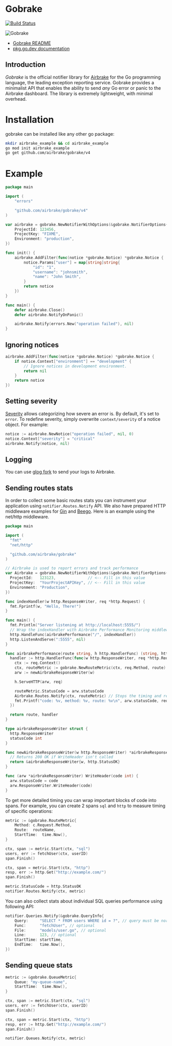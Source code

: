 Gobrake
=======

[![Build Status](https://travis-ci.org/airbrake/gobrake.svg?branch=v2)](https://travis-ci.org/airbrake/gobrake)

![Gobrake][arthur-go]

* [Gobrake README][gobrake-github]
* [pkg.go.dev documentation][docs]

Introduction
------------

_Gobrake_ is the official notifier library for [Airbrake][airbrake.io] for the
Go programming language, the leading exception reporting service. Gobrake
provides a minimalist API that enables the ability to send _any_ Go error or
panic to the Airbrake dashboard. The library is extremely lightweight, with
minimal overhead.

# Installation

gobrake can be installed like any other go package:

``` bash
mkdir airbrake_example && cd airbrake_example
go mod init airbrake_example
go get github.com/airbrake/gobrake/v4
```

# Example

``` go
package main

import (
    "errors"

    "github.com/airbrake/gobrake/v4"
)

var airbrake = gobrake.NewNotifierWithOptions(&gobrake.NotifierOptions{
    ProjectId: 123456,
    ProjectKey: "FIXME",
    Environment: "production",
})

func init() {
    airbrake.AddFilter(func(notice *gobrake.Notice) *gobrake.Notice {
        notice.Params["user"] = map[string]string{
            "id": "1",
            "username": "johnsmith",
            "name": "John Smith",
        }
        return notice
    })
}

func main() {
    defer airbrake.Close()
    defer airbrake.NotifyOnPanic()

    airbrake.Notify(errors.New("operation failed"), nil)
}
```

## Ignoring notices

``` go
airbrake.AddFilter(func(notice *gobrake.Notice) *gobrake.Notice {
    if notice.Context["environment"] == "development" {
        // Ignore notices in development environment.
        return nil
    }
    return notice
})
```

## Setting severity

[Severity](https://airbrake.io/docs/airbrake-faq/what-is-severity/) allows
categorizing how severe an error is. By default, it's set to `error`. To
redefine severity, simply overwrite `context/severity` of a notice object. For
example:

``` go
notice := airbrake.NewNotice("operation failed", nil, 0)
notice.Context["severity"] = "critical"
airbrake.Notify(notice, nil)
```

## Logging

You can use [glog fork](https://github.com/airbrake/glog) to send your logs to Airbrake.

## Sending routes stats

In order to collect some basic routes stats you can instrument your application
using `notifier.Routes.Notify` API. We also have prepared HTTP middleware examples for [Gin](examples/gin) and
[Beego](examples/beego).  Here is an example using the net/http middleware.

``` go
package main

import (
  "fmt"
  "net/http"

  "github.com/airbrake/gobrake"
)

// Airbrake is used to report errors and track performance
var Airbrake = gobrake.NewNotifierWithOptions(&gobrake.NotifierOptions{
  ProjectId:   123123,              // <-- Fill in this value
  ProjectKey:  "YourProjectAPIKey", // <-- Fill in this value
  Environment: "Production",
})

func indexHandler(w http.ResponseWriter, req *http.Request) {
  fmt.Fprintf(w, "Hello, There!")
}

func main() {
  fmt.Println("Server listening at http://localhost:5555/")
  // Wrap the indexHandler with Airbrake Performance Monitoring middleware:
  http.HandleFunc(airbrakePerformance("/", indexHandler))
  http.ListenAndServe(":5555", nil)
}

func airbrakePerformance(route string, h http.HandlerFunc) (string, http.HandlerFunc) {
  handler := http.HandlerFunc(func(w http.ResponseWriter, req *http.Request) {
    ctx := req.Context()
    ctx, routeMetric := gobrake.NewRouteMetric(ctx, req.Method, route) // Starts the timing
    arw := newAirbrakeResponseWriter(w)

    h.ServeHTTP(arw, req)

    routeMetric.StatusCode = arw.statusCode
    Airbrake.Routes.Notify(ctx, routeMetric) // Stops the timing and reports
    fmt.Printf("code: %v, method: %v, route: %v\n", arw.statusCode, req.Method, route)
  })

  return route, handler
}

type airbrakeResponseWriter struct {
  http.ResponseWriter
  statusCode int
}

func newAirbrakeResponseWriter(w http.ResponseWriter) *airbrakeResponseWriter {
  // Returns 200 OK if WriteHeader isn't called
  return &airbrakeResponseWriter{w, http.StatusOK}
}

func (arw *airbrakeResponseWriter) WriteHeader(code int) {
  arw.statusCode = code
  arw.ResponseWriter.WriteHeader(code)
}
```


To get more detailed timing you can wrap important blocks of code into spans. For example, you can create 2 spans `sql` and `http` to measure timing of specific operations:

``` go
metric := &gobrake.RouteMetric{
    Method: c.Request.Method,
    Route:  routeName,
    StartTime:  time.Now(),
}

ctx, span := metric.Start(ctx, "sql")
users, err := fetchUser(ctx, userID)
span.Finish()

ctx, span = metric.Start(ctx, "http")
resp, err := http.Get("http://example.com/")
span.Finish()

metric.StatusCode = http.StatusOK
notifier.Routes.Notify(ctx, metric)
```

You can also collect stats about individual SQL queries performance using following API:

``` go
notifier.Queries.Notify(&gobrake.QueryInfo{
    Query:     "SELECT * FROM users WHERE id = ?", // query must be normalized
    Func:      "fetchUser", // optional
    File:      "models/user.go", // optional
    Line:      123, // optional
    StartTime: startTime,
    EndTime:   time.Now(),
})
```

## Sending queue stats

``` go
metric := &gobrake.QueueMetric{
    Queue: "my-queue-name",
    StartTime:  time.Now(),
}

ctx, span := metric.Start(ctx, "sql")
users, err := fetchUser(ctx, userID)
span.Finish()

ctx, span = metric.Start(ctx, "http")
resp, err := http.Get("http://example.com/")
span.Finish()

notifier.Queues.Notify(ctx, metric)
```

[arthur-go]: http://f.cl.ly/items/3J3h1L05222X3o1w2l2L/golang.jpg
[airbrake.io]: https://airbrake.io
[gobrake-github]: https://github.com/airbrake/gobrake
[docs]: https://pkg.go.dev/github.com/airbrake/gobrake?tab=doc
